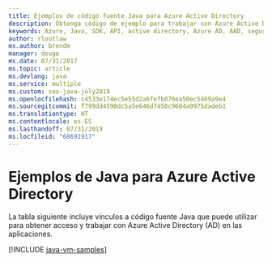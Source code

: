 ```yaml
---
title: Ejemplos de código fuente Java para Azure Active Directory
description: Obtenga código de ejemplo para trabajar con Azure Active Directory desde aplicaciones Java.
keywords: Azure, Java, SDK, API, active directory, Azure AD, AAD, seguridad, inicio de sesión, autenticación, SSO, SAML
author: rloutlaw
ms.author: brendm
manager: douge
ms.date: 07/31/2017
ms.topic: article
ms.devlang: java
ms.service: multiple
ms.custom: seo-java-july2019
ms.openlocfilehash: c4533e174ec5e55d2a6fefb076ea50ec5469a9e4
ms.sourcegitcommit: f799dd4590dc5a5e646d7d50c9604a9975dadeb1
ms.translationtype: HT
ms.contentlocale: es-ES
ms.lasthandoff: 07/31/2019
ms.locfileid: "68691917"
---
```

# <a name="java-samples-for-azure-active-directory"></a>Ejemplos de Java para Azure Active Directory

La tabla siguiente incluye vínculos a código fuente Java que puede utilizar para obtener acceso y trabajar con Azure Active Directory (AD) en las aplicaciones.

[!INCLUDE [java-vm-samples](includes/java-aad-samples.md)]